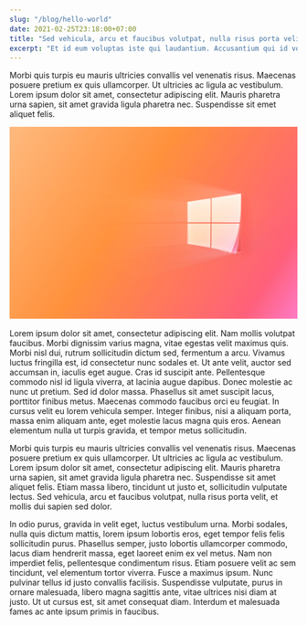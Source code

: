 ```yaml
---
slug: "/blog/hello-world"
date: 2021-02-25T23:18:00+07:00
title: "Sed vehicula, arcu et faucibus volutpat, nulla risus porta velit?"
excerpt: "Et id eum voluptas iste qui laudantium. Accusantium qui id voluptatem voluptas officia tempore ipsam deleniti rem. Est est occaecati voluptatem exercitationem ex possimus quo minima. Sit architecto est harum aut nemo perferendis reiciendis odio."
--- 
```

Morbi quis turpis eu mauris ultricies convallis vel venenatis risus. Maecenas posuere pretium ex quis ullamcorper. Ut ultricies ac ligula ac vestibulum. Lorem ipsum dolor sit amet, consectetur adipiscing elit. Mauris pharetra urna sapien, sit amet gravida ligula pharetra nec. Suspendisse sit emet aliquet felis.

![Figure 1: Phasellus semper, justo lobortis ullamcorper commodo, lacus diam hendrerit massa, eget laoreet enim ex vel metus](./windows.jpg)

Lorem ipsum dolor sit amet, consectetur adipiscing elit. Nam mollis volutpat faucibus. Morbi dignissim varius magna, vitae egestas velit maximus quis. Morbi nisl dui, rutrum sollicitudin dictum sed, fermentum a arcu. Vivamus luctus fringilla est, id consectetur nunc sodales et. Ut ante velit, auctor sed accumsan in, iaculis eget augue. Cras id suscipit ante. Pellentesque commodo nisl id ligula viverra, at lacinia augue dapibus. Donec molestie ac nunc ut pretium. Sed id dolor massa. Phasellus sit amet suscipit lacus, porttitor finibus metus. Maecenas commodo faucibus orci eu feugiat. In cursus velit eu lorem vehicula semper. Integer finibus, nisi a aliquam porta, massa enim aliquam ante, eget molestie lacus magna quis eros. Aenean elementum nulla ut turpis gravida, et tempor metus sollicitudin.

Morbi quis turpis eu mauris ultricies convallis vel venenatis risus. Maecenas posuere pretium ex quis ullamcorper. Ut ultricies ac ligula ac vestibulum. Lorem ipsum dolor sit amet, consectetur adipiscing elit. Mauris pharetra urna sapien, sit amet gravida ligula pharetra nec. Suspendisse sit amet aliquet felis. Etiam massa libero, tincidunt ut justo et, sollicitudin vulputate lectus. Sed vehicula, arcu et faucibus volutpat, nulla risus porta velit, et mollis dui sapien sed dolor.

In odio purus, gravida in velit eget, luctus vestibulum urna. Morbi sodales, nulla quis dictum mattis, lorem ipsum lobortis eros, eget tempor felis felis sollicitudin purus. Phasellus semper, justo lobortis ullamcorper commodo, lacus diam hendrerit massa, eget laoreet enim ex vel metus. Nam non imperdiet felis, pellentesque condimentum risus. Etiam posuere velit ac sem tincidunt, vel elementum tortor viverra. Fusce a maximus ipsum. Nunc pulvinar tellus id justo convallis facilisis. Suspendisse vulputate, purus in ornare malesuada, libero magna sagittis ante, vitae ultrices nisi diam at justo. Ut ut cursus est, sit amet consequat diam. Interdum et malesuada fames ac ante ipsum primis in faucibus.